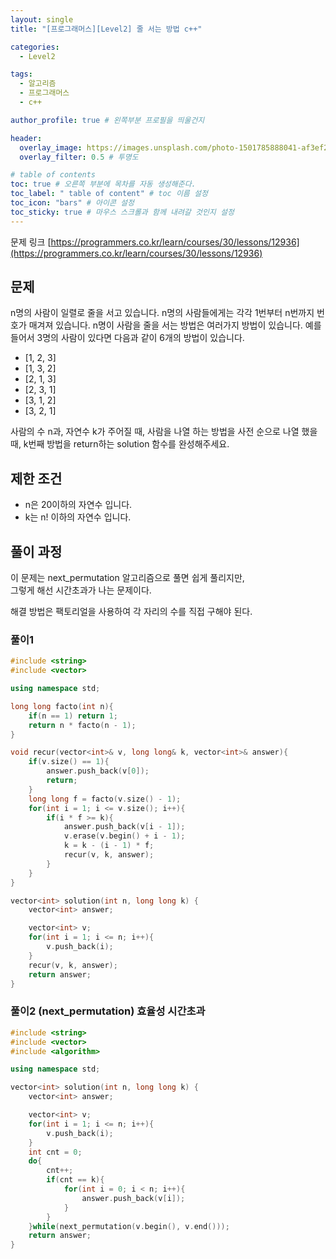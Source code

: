 ```yaml
---
layout: single
title: "[프로그래머스][Level2] 줄 서는 방법 c++"

categories:
  - Level2

tags:
  - 알고리즘
  - 프로그래머스
  - c++

author_profile: true # 왼쪽부분 프로필을 띄울건지

header:
  overlay_image: https://images.unsplash.com/photo-1501785888041-af3ef285b470?ixlib=rb-1.2.1&ixid=eyJhcHBfaWQiOjEyMDd9&auto=format&fit=crop&w=1350&q=80
  overlay_filter: 0.5 # 투명도

# table of contents
toc: true # 오른쪽 부분에 목차를 자동 생성해준다.
toc_label: " table of content" # toc 이름 설정
toc_icon: "bars" # 아이콘 설정
toc_sticky: true # 마우스 스크롤과 함께 내려갈 것인지 설정
---
```


문제 링크 [https://programmers.co.kr/learn/courses/30/lessons/12936](https://programmers.co.kr/learn/courses/30/lessons/12936)

## 문제

n명의 사람이 일렬로 줄을 서고 있습니다. n명의 사람들에게는 각각 1번부터 n번까지 번호가 매겨져 있습니다. n명이 사람을 줄을 서는 방법은 여러가지 방법이 있습니다. 예를 들어서 3명의 사람이 있다면 다음과 같이 6개의 방법이 있습니다.

- [1, 2, 3]
- [1, 3, 2]
- [2, 1, 3]
- [2, 3, 1]
- [3, 1, 2]
- [3, 2, 1]

사람의 수 n과, 자연수 k가 주어질 때, 사람을 나열 하는 방법을 사전 순으로 나열 했을 때, k번째 방법을 return하는 solution 함수를 완성해주세요.

## 제한 조건

- n은 20이하의 자연수 입니다.
- k는 n! 이하의 자연수 입니다.

## 풀이 과정

이 문제는 next_permutation 알고리즘으로 풀면 쉽게 풀리지만,  
그렇게 해선 시간초과가 나는 문제이다.

해결 방법은 팩토리얼을 사용하여 각 자리의 수를 직접 구해야 된다.

### 풀이1

```c++
#include <string>
#include <vector>

using namespace std;

long long facto(int n){
    if(n == 1) return 1;
    return n * facto(n - 1);
}

void recur(vector<int>& v, long long& k, vector<int>& answer){
    if(v.size() == 1){
        answer.push_back(v[0]);
        return;
    }
    long long f = facto(v.size() - 1);
    for(int i = 1; i <= v.size(); i++){
        if(i * f >= k){
            answer.push_back(v[i - 1]);
            v.erase(v.begin() + i - 1);
            k = k - (i - 1) * f;
            recur(v, k, answer);
        }
    }
}

vector<int> solution(int n, long long k) {
    vector<int> answer;

    vector<int> v;
    for(int i = 1; i <= n; i++){
        v.push_back(i);
    }
    recur(v, k, answer);
    return answer;
}
```

### 풀이2 (next_permutation) 효율성 시간초과

```c++
#include <string>
#include <vector>
#include <algorithm>

using namespace std;

vector<int> solution(int n, long long k) {
    vector<int> answer;

    vector<int> v;
    for(int i = 1; i <= n; i++){
        v.push_back(i);
    }
    int cnt = 0;
    do{
        cnt++;
        if(cnt == k){
            for(int i = 0; i < n; i++){
                answer.push_back(v[i]);
            }
        }
    }while(next_permutation(v.begin(), v.end()));
    return answer;
}
```
